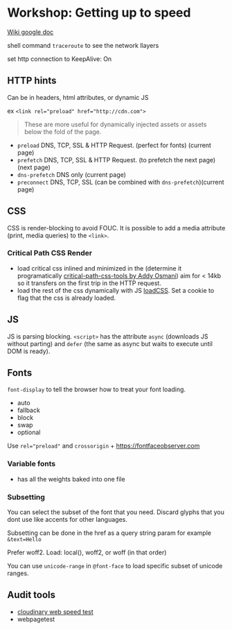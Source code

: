 # Workshop: Getting up to speed

[Wiki google doc](https://docs.google.com/document/d/1ok9lyjhOfWf12jH_cPFh-ctMJm695HNJM67747kxJ5M/edit?usp=sharing)

shell command `traceroute` to see the network llayers

set http connection to KeepAlive: On

## HTTP hints

Can be in headers, html attributes, or dynamic JS

ex `<link rel="preload" href="http://cdn.com">`

> These are more useful for dynamically injected assets or assets below the fold of the page.

* `preload` DNS, TCP, SSL & HTTP Request. (perfect for fonts) (current page)
* `prefetch` DNS, TCP, SSL & HTTP Request. (to prefetch the next page) (next page)
* `dns-prefetch` DNS only (current page)
* `preconnect` DNS, TCP, SSL (can be combined with `dns-prefetch`)(current page)


## CSS

CSS is render-blocking to avoid FOUC.
It is possible to add a media attribute (print, media queries) to the `<link>`.

### Critical Path CSS Render

* load critical css inlined and minimized in the <head> (determine it programatically [critical-path-css-tools by Addy Osmani](https://github.com/addyosmani/critical-path-css-tools)) aim for < 14kb so it transfers on the first trip in the HTTP request.
* load the rest of the css dynamically with JS [loadCSS](https://github.com/filamentgroup/loadCSS). Set a cookie to flag that the css is already loaded.


## JS

JS is parsing blocking.
`<script>` has the attribute `async` (downloads JS without parting) and `defer` (the same as async but waits to execute until DOM is ready).


## Fonts

`font-display` to tell the browser how to treat your font loading.
* auto
* fallback
* block
* swap
* optional

Use `rel="preload"` and `crossorigin` + https://fontfaceobserver.com

### Variable fonts

- has all the weights baked into one file

### Subsetting

You can select the subset of the font that you need. Discard glyphs that you dont use like accents for other languages.

Subsetting can be done in the href as a query string param for example `&text=Hello`

Prefer woff2.
Load: local(), woff2, or woff (in that order)


You can use `unicode-range` in `@font-face` to load specific subset of unicode ranges.

## Audit tools

- [cloudinary web speed test](https://webspeedtest.cloudinary.com)
- webpagetest
